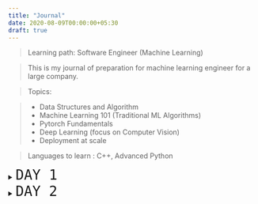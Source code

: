 ```yaml
---
title: "Journal"
date: 2020-08-09T00:00:00+05:30
draft: true
---
```


> Learning path: Software Engineer (Machine Learning)

> This is my journal of preparation for machine learning engineer for a large company.

> Topics:

> - Data Structures and Algorithm
> - Machine Learning 101 (Traditional ML Algorithms)
> - Pytorch Fundamentals
> - Deep Learning (focus on Computer Vision)
> - Deployment at scale

> Languages to learn : C++, Advanced Python

<details>
    <summary><span style="font-family:Monospace; font-size:2em;">DAY 1</span></summary>

- [Teach yourself C++ in One Hour a Day.](https://g.co/kgs/bCYnch)
  - [x] LESSON 1
  - [x] LESSON 2
  - [x] LESSON 3

C++ 101, Anatomy of C++, using variables and declaring constants.

Now that i have completed 3 chapters I should start with some coding practice too. Let's signup on Hackerrank and do some C++ coding challenges. Easy challenges will help in building the concepts. Signup for 30 days code challenge and practice C++ section.

Cpp badge 3 stars achieved.

</details>

<details>
    <summary><span style="font-family:Monospace; font-size:2em;">DAY 2</span></summary>

- [Teach yourself C++ in One Hour a Day.](https://g.co/kgs/bCYnch)
  - [x] LESSON 4
  - [ ] LESSON 5

Manging arrays and strings

Let's attempt some more problems on Hackerrank.

</details>
